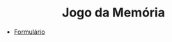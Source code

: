 <h1 align="center">Jogo da Memória</h1>

- [Formulário](https://zealous-murdock-fc53e9.netlify.app/)
